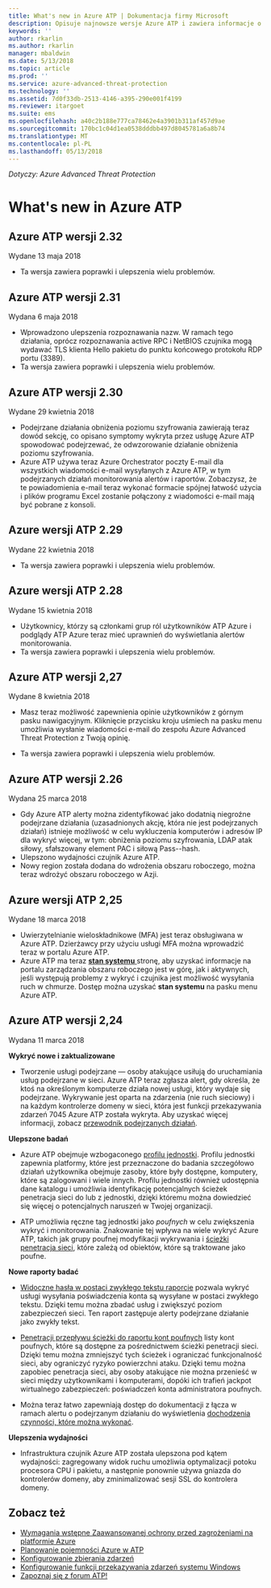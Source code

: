 ```yaml
---
title: What's new in Azure ATP | Dokumentacja firmy Microsoft
description: Opisuje najnowsze wersje Azure ATP i zawiera informacje o nowościach w każdej wersji.
keywords: ''
author: rkarlin
ms.author: rkarlin
manager: mbaldwin
ms.date: 5/13/2018
ms.topic: article
ms.prod: ''
ms.service: azure-advanced-threat-protection
ms.technology: ''
ms.assetid: 7d0f33db-2513-4146-a395-290e001f4199
ms.reviewer: itargoet
ms.suite: ems
ms.openlocfilehash: a40c2b188e777ca78462e4a3901b311af457d9ae
ms.sourcegitcommit: 170bc1c04d1ea0538dddbb497d8045781a6a8b74
ms.translationtype: MT
ms.contentlocale: pl-PL
ms.lasthandoff: 05/13/2018
---
```

*Dotyczy: Azure Advanced Threat Protection*


# <a name="whats-new-in-azure-atp"></a>What's new in Azure ATP 



## <a name="azure-atp-release-232"></a>Azure ATP wersji 2.32

Wydane 13 maja 2018
 
- Ta wersja zawiera poprawki i ulepszenia wielu problemów. 

## <a name="azure-atp-release-231"></a>Azure ATP wersji 2.31

Wydana 6 maja 2018
 
- Wprowadzono ulepszenia rozpoznawania nazw. W ramach tego działania, oprócz rozpoznawania active RPC i NetBIOS czujnika mogą wydawać TLS klienta Hello pakietu do punktu końcowego protokołu RDP portu (3389). 
- Ta wersja zawiera poprawki i ulepszenia wielu problemów. 

## <a name="azure-atp-release-230"></a>Azure ATP wersji 2.30

Wydane 29 kwietnia 2018
 
- Podejrzane działania obniżenia poziomu szyfrowania zawierają teraz dowód sekcję, co opisano symptomy wykryta przez usługę Azure ATP spowodować podejrzewać, że odwzorowanie działanie obniżenia poziomu szyfrowania. 
-   Azure ATP używa teraz Azure Orchestrator poczty E-mail dla wszystkich wiadomości e-mail wysyłanych z Azure ATP, w tym podejrzanych działań monitorowania alertów i raportów. Zobaczysz, że te powiadomienia e-mail teraz wykonać formacie spójnej łatwość użycia i plików programu Excel zostanie połączony z wiadomości e-mail mają być pobrane z konsoli.
 
 

## <a name="azure-atp-release-229"></a>Azure wersji ATP 2.29

Wydane 22 kwietnia 2018
 
- Ta wersja zawiera poprawki i ulepszenia wielu problemów. 
 
 
## <a name="azure-atp-release-228"></a>Azure wersji ATP 2.28

Wydane 15 kwietnia 2018
 
-   Użytkownicy, którzy są członkami grup ról użytkowników ATP Azure i podglądy ATP Azure teraz mieć uprawnień do wyświetlania alertów monitorowania.
- Ta wersja zawiera poprawki i ulepszenia wielu problemów. 


## <a name="azure-atp-release-227"></a>Azure ATP wersji 2,27

Wydane 8 kwietnia 2018

- Masz teraz możliwość zapewnienia opinie użytkowników z górnym pasku nawigacyjnym. Kliknięcie przycisku kroju uśmiech na pasku menu umożliwia wysłanie wiadomości e-mail do zespołu Azure Advanced Threat Protection z Twoją opinię.

- Ta wersja zawiera poprawki i ulepszenia wielu problemów. 
 

## <a name="azure-atp-release-226"></a>Azure ATP wersji 2.26

Wydana 25 marca 2018

- Gdy Azure ATP alerty można zidentyfikować jako dodatnią niegroźne podejrzane działania (uzasadnionych akcję, która nie jest podejrzanych działań) istnieje możliwość w celu wykluczenia komputerów i adresów IP dla wykryć więcej, w tym: obniżenia poziomu szyfrowania, LDAP atak siłowy, sfałszowany element PAC i siłową Pass--hash.
-   Ulepszono wydajności czujnik Azure ATP.
-   Nowy region została dodana do wdrożenia obszaru roboczego, można teraz wdrożyć obszaru roboczego w Azji. 


## <a name="azure-atp-release-225"></a>Azure wersji ATP 2,25

Wydane 18 marca 2018

- Uwierzytelnianie wieloskładnikowe (MFA) jest teraz obsługiwana w Azure ATP. Dzierżawcy przy użyciu usługi MFA można wprowadzić teraz w portalu Azure ATP.
- Azure ATP ma teraz [ **stan systemu** ](https://health.atp.azure.com/) stronę, aby uzyskać informacje na portalu zarządzania obszaru roboczego jest w górę, jak i aktywnych, jeśli występują problemy z wykryć i czujnika jest możliwość wysyłania ruch w chmurze. Dostęp można uzyskać **stan systemu** na pasku menu Azure ATP.


## <a name="azure-atp-release-224"></a>Azure ATP wersji 2,24

Wydana 11 marca 2018

**Wykryć nowe i zaktualizowane**
  - Tworzenie usługi podejrzane — osoby atakujące usiłują do uruchamiania usług podejrzane w sieci. Azure ATP teraz zgłasza alert, gdy określa, że ktoś na określonym komputerze działa nowej usługi, który wydaje się podejrzane. Wykrywanie jest oparta na zdarzenia (nie ruch sieciowy) i na każdym kontrolerze domeny w sieci, która jest funkcji przekazywania zdarzeń 7045 Azure ATP została wykryta. Aby uzyskać więcej informacji, zobacz [przewodnik podejrzanych działań](suspicious-activity-guide.md).

**Ulepszone badań**
  - Azure ATP obejmuje wzbogaconego [profilu jednostki](entity-profiles.md). Profilu jednostki zapewnia platformy, które jest przeznaczone do badania szczegółowo działań użytkownika obejmuje zasoby, które były dostępne, komputery, które są zalogowani i wiele innych. Profilu jednostki również udostępnia dane katalogu i umożliwia identyfikację potencjalnych ścieżek penetracja sieci do lub z jednostki, dzięki któremu można dowiedzieć się więcej o potencjalnych naruszeń w Twojej organizacji.

  - ATP umożliwia ręczne tag jednostki jako *poufnych* w celu zwiększenia wykryć i monitorowania. Znakowanie tej wpływa na wiele wykryć Azure ATP, takich jak grupy poufnej modyfikacji wykrywania i [ścieżki penetracja sieci](use-case-lateral-movement-path.md), które zależą od obiektów, które są traktowane jako poufne.

**Nowe raporty badać**
  - [Widoczne hasła w postaci zwykłego tekstu raporcie](reports.md) pozwala wykryć usługi wysyłania poświadczenia konta są wysyłane w postaci zwykłego tekstu. Dzięki temu można zbadać usług i zwiększyć poziom zabezpieczeń sieci. Ten raport zastępuje alerty podejrzane działanie jako zwykły tekst.
  - [Penetracji przepływu ścieżki do raportu kont poufnych](reports.md) listy kont poufnych, które są dostępne za pośrednictwem ścieżki penetracji sieci. Dzięki temu można zmniejszyć tych ścieżek i ograniczać funkcjonalność sieci, aby ograniczyć ryzyko powierzchni ataku. Dzięki temu można zapobiec penetracja sieci, aby osoby atakujące nie można przenieść w sieci między użytkownikami i komputerami, dopóki ich trafień jackpot wirtualnego zabezpieczeń: poświadczeń konta administratora poufnych.

- Można teraz łatwo zapewniają dostęp do dokumentacji z łącza w ramach alertu o podejrzanym działaniu do wyświetlenia [dochodzenia czynności, które można wykonać](suspicious-activity-guide.md). 

**Ulepszenia wydajności**
 -  Infrastruktura czujnik Azure ATP została ulepszona pod kątem wydajności: zagregowany widok ruchu umożliwia optymalizacji potoku procesora CPU i pakietu, a następnie ponownie używa gniazda do kontrolerów domeny, aby zminimalizować sesji SSL do kontrolera domeny.

## <a name="see-also"></a>Zobacz też
- [Wymagania wstępne Zaawansowanej ochrony przed zagrożeniami na platformie Azure](atp-prerequisites.md)
- [Planowanie pojemności Azure w ATP](atp-capacity-planning.md)
- [Konfigurowanie zbierania zdarzeń](configure-event-collection.md)
- [Konfigurowanie funkcji przekazywania zdarzeń systemu Windows](configure-event-forwarding.md#configuring-windows-event-forwarding)
- [Zapoznaj się z forum ATP!](https://aka.ms/azureatpcommunity)